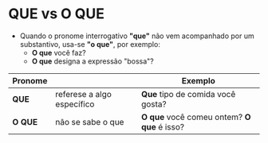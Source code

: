 # QUE vs O QUE

* Quando o pronome interrogativo **"que"** não vem acompanhado por um substantivo, usa-se **"o que"**, por exemplo:
  * **O que** você faz?
  * **O que** designa a expressão "bossa"?

| Pronome   |                            | Exemplo                                       |
| --        | --                         | --                                            |
| **QUE**   | referese a algo específico | **Que** tipo de comida você gosta?            |
| **O QUE** | não se sabe o que          | **O que** você comeu ontem? **O que** é isso? |
